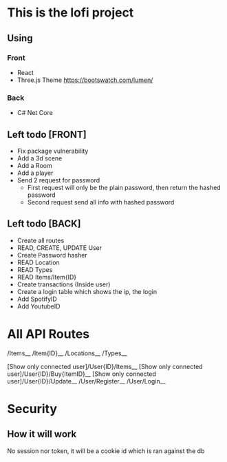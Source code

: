 # This is the lofi project
## Using
### Front
- React
- Three.js
Theme https://bootswatch.com/lumen/

### Back
- C# Net Core


## Left todo [FRONT]
- Fix package vulnerability
- Add a 3d scene
- Add a Room
- Add a player
- Send 2 request for password
  - First request will only be the plain password, then return the hashed password
  - Second request send all info with hashed password


## Left todo [BACK]
- Create all routes
- READ, CREATE, UPDATE User
- Create Password hasher
- READ Location
- READ Types
- READ Items/Item{ID}
- Create transactions (Inside user)
- Create a login table which shows the ip, the login
- Add SpotifyID
- Add YoutubeID

# All API Routes
/Items__
/Item{ID}__
/Locations__
/Types__

[Show only connected user]/User{ID}/Items__
[Show only connected user]/User{ID}/Buy{ItemID}__
[Show only connected user]/User{ID}/Update__
/User/Register__
/User/Login__


# Security
## How it will work
No session nor token, it will be a cookie id which is ran against the db



